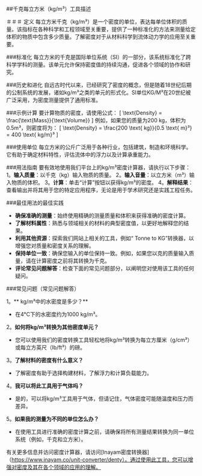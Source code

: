 ##千克每立方米（kg/m³）工具描述

＃＃＃ 定义
每立方米千克（kg/m³）是一个密度的单位，表达每单位体积的质量。该指标在各种科学和工程领域至关重要，提供了一种标准化的方法来测量给定体积的物质中包含多少质量。了解密度对于从材料科学到流体动力学的应用至关重要。

###标准化
每立方米的千克是国际单位系统（SI）的一部分，该系统标准化了跨科学学科的测量。该单元允许保持密度值的持续沟通，促进各个领域的协作和研究。

###历史和进化
自远古时代以来，已经研究了密度的概念，但是随着18世纪后期的公制系统的发展，诸如kg/m³之类的单元的形式化。SI单位KG/M³在20世纪被广泛采用，为密度测量提供了通用标准。

###示例计算
要计算物质的密度，请使用公式：
\[ \text{Density} = \frac{\text{Mass}}{\text{Volume}} \]
例如，如果您的质量为200 kg，体积为0.5m³，则密度将为：
\[ \text{Density} = \frac{200 \text{ kg}}{0.5 \text{ m}³} = 400 \text{ kg/m}³ \]

###使用单位
每立方米的公斤广泛用于各种行业，包括建筑，制造和环境科学。它有助于确定材料特性，评估流体中的浮力以及计算承重能力。

###用法指南
要有效地使用我们平台上的kg/m³密度计算器，请执行以下步骤：
1。**输入质量**：以千克（kg）输入物质的质量。
2。**输入音量**：以立方米（m³）输入物质的体积。
3。**计算**：单击“计算”按钮以获得kg/m³的密度。
4。**解释结果**：查看输出并将其用于您的特定应用程序，无论是用于学术研究还是实践工程任务。

###最佳用法的最佳实践
-  **确保准确的测量**：始终使用精确的测量质量和体积来获得准确的密度计算。
-  **了解材料属性**：熟悉与领域相关的材料的典型密度值，以更好地解释您的结果。
-  **利用其他资源**：探索我们网站上相关的工具，例如“ Tonne to KG”转换器，以增强您对质量和密度关系的理解。
-  **保持单位一致**：确保您输入的单位保持一致。例如，如果您以克的质量输入质量，请在计算密度之前将其转换为千克。
-  **评论常见问题解答**：检查下面的常见问题部分，以阐明您对使用该工具的任何疑问。

###常见问题（常见问题解答）

1。** kg/m³中的水密度是多少？**
- 在4°C下的水密度约为1000 kg/m³。

2。**如何将kg/m³转换为其他密度单元？**
- 您可以使用我们的密度转换工具轻松地将kg/m³转换为每立方厘米（g/cm³）或每立方英尺（lb/ft³）的磅。

3。**了解材料的密度有什么意义？**
- 了解密度有助于选择构建材料，了解浮力和计算负载能力。

4。**我可以将此工具用于气体吗？**
- 是的，可以将kg/m³工具用于气体，但请记住，气体密度可能随温度和压力而差异。

5。**如果我的测量为不同的单位怎么办？**
- 在使用工具进行准确的密度计算之前，请确保将所有测量结果转换为同一单位系统（例如，千克和立方米）。

有关更多信息并访问密度计算器，请访问[Inayam密度转换器]（https://www.inayam.co/unit-converter/denty）。通过使用此工具，您可以增强对密度及其在各个领域的应用的理解。